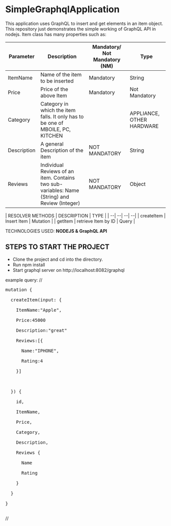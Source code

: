 # SimpleGraphqlApplication
This application uses GraphQL to insert and get elements in an item object. This repository just demonstrates the simple working of GraphQL API in nodejs. 
Item class has many properties such as:

| Parameter | Description | Mandatory/ Not Mandatory (NM) | Type |
--|--|--| --|
| ItemName | Name of the item to be inserted | Mandatory | String |
| Price | Price of the above Item | Mandatory | Not Mandatory | Integer |
| Category | Category in which the item falls. It only has to be one of MBOILE, PC, KITCHEN | | APPLIANCE, OTHER HARDWARE | NOT MANDATORY | ENUM |
| Description | A general Description of the item | NOT MANDATORY | String |
| Reviews | Individual Reviews of an item. Contains two sub-variables: Name (String) and Review (Integer)  | NOT MANDATORY | Object |

| RESOLVER METHODS | DESCRIPTION | TYPE |
| --| --| --| --| 
| createItem | Insert Item | Mutation |
| getItem | retrieve Item by ID | Query |


TECHNOLOGIES USED: **NODEJS & GraphQL API**

## STEPS TO START THE PROJECT
- Clone the project and cd into the directory.
- Run npm install
- Start graphql server on http://localhost:8082/graphql

example query: 
//
<pre>
mutation {<br/>
  createItem(input: {<br/>
    ItemName:"Apple",<br/>
    Price:45000<br/>
    Description:"great"<br/>
    Reviews:[{<br/>
      Name:"IPHONE",<br/>
      Rating:4<br/>
    }]<br/>
    <br/>
  }) {<br/>
    id,<br/>
    ItemName,<br/>
    Price,<br/>
    Category,<br/>
    Description,<br/>
    Reviews {<br/>
      Name<br/>
      Rating<br/>
    }<br/>
  } <br/>
} <br/>
</pre>
//
